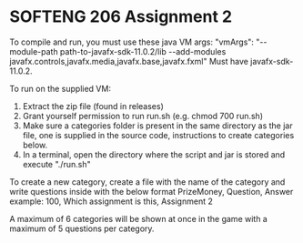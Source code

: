 # SOFTENG 206 Assignment 2

To compile and run, you must use these java VM args: "vmArgs": "--module-path path-to-javafx-sdk-11.0.2/lib --add-modules javafx.controls,javafx.media,javafx.base,javafx.fxml"
Must have javafx-sdk-11.0.2. 

To run on the supplied VM:
1. Extract the zip file (found in releases)
2. Grant yourself permission to run run.sh (e.g. chmod 700 run.sh)
3. Make sure a categories folder is present in the same directory as the jar file, one is supplied in the source code, instructions to create categories below.
4. In a terminal, open the directory where the script and jar is stored and execute "./run.sh" 

To create a new category, create a file with the name of the category and write questions inside with the below format
PrizeMoney, Question, Answer
example: 100, Which assignment is this, Assignment 2

A maximum of 6 categories will be shown at once in the game with a maximum of 5 questions per category. 





